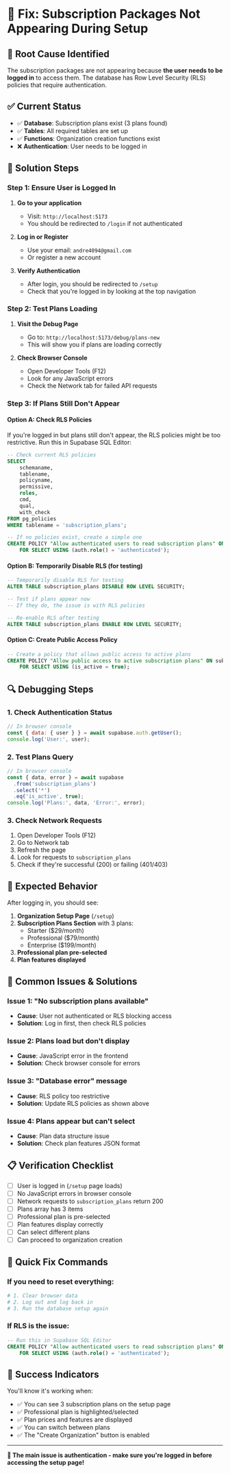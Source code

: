 # 🔧 Fix: Subscription Packages Not Appearing During Setup

## 🎯 **Root Cause Identified**

The subscription packages are not appearing because **the user needs to be logged in** to access them. The database has Row Level Security (RLS) policies that require authentication.

## ✅ **Current Status**

- ✅ **Database**: Subscription plans exist (3 plans found)
- ✅ **Tables**: All required tables are set up
- ✅ **Functions**: Organization creation functions exist
- ❌ **Authentication**: User needs to be logged in

## 🚀 **Solution Steps**

### **Step 1: Ensure User is Logged In**

1. **Go to your application**
   - Visit: `http://localhost:5173`
   - You should be redirected to `/login` if not authenticated

2. **Log in or Register**
   - Use your email: `andre4094@gmail.com`
   - Or register a new account

3. **Verify Authentication**
   - After login, you should be redirected to `/setup`
   - Check that you're logged in by looking at the top navigation

### **Step 2: Test Plans Loading**

1. **Visit the Debug Page**
   - Go to: `http://localhost:5173/debug/plans-new`
   - This will show you if plans are loading correctly

2. **Check Browser Console**
   - Open Developer Tools (F12)
   - Look for any JavaScript errors
   - Check the Network tab for failed API requests

### **Step 3: If Plans Still Don't Appear**

#### **Option A: Check RLS Policies**

If you're logged in but plans still don't appear, the RLS policies might be too restrictive. Run this in Supabase SQL Editor:

```sql
-- Check current RLS policies
SELECT 
    schemaname,
    tablename,
    policyname,
    permissive,
    roles,
    cmd,
    qual,
    with_check
FROM pg_policies 
WHERE tablename = 'subscription_plans';

-- If no policies exist, create a simple one
CREATE POLICY "Allow authenticated users to read subscription plans" ON subscription_plans
    FOR SELECT USING (auth.role() = 'authenticated');
```

#### **Option B: Temporarily Disable RLS (for testing)**

```sql
-- Temporarily disable RLS for testing
ALTER TABLE subscription_plans DISABLE ROW LEVEL SECURITY;

-- Test if plans appear now
-- If they do, the issue is with RLS policies

-- Re-enable RLS after testing
ALTER TABLE subscription_plans ENABLE ROW LEVEL SECURITY;
```

#### **Option C: Create Public Access Policy**

```sql
-- Create a policy that allows public access to active plans
CREATE POLICY "Allow public access to active subscription plans" ON subscription_plans
    FOR SELECT USING (is_active = true);
```

## 🔍 **Debugging Steps**

### **1. Check Authentication Status**

```javascript
// In browser console
const { data: { user } } = await supabase.auth.getUser();
console.log('User:', user);
```

### **2. Test Plans Query**

```javascript
// In browser console
const { data, error } = await supabase
  .from('subscription_plans')
  .select('*')
  .eq('is_active', true);
console.log('Plans:', data, 'Error:', error);
```

### **3. Check Network Requests**

1. Open Developer Tools (F12)
2. Go to Network tab
3. Refresh the page
4. Look for requests to `subscription_plans`
5. Check if they're successful (200) or failing (401/403)

## 🎯 **Expected Behavior**

After logging in, you should see:

1. **Organization Setup Page** (`/setup`)
2. **Subscription Plans Section** with 3 plans:
   - Starter ($29/month)
   - Professional ($79/month) 
   - Enterprise ($199/month)
3. **Professional plan pre-selected**
4. **Plan features displayed**

## 🚨 **Common Issues & Solutions**

### **Issue 1: "No subscription plans available"**
- **Cause**: User not authenticated or RLS blocking access
- **Solution**: Log in first, then check RLS policies

### **Issue 2: Plans load but don't display**
- **Cause**: JavaScript error in the frontend
- **Solution**: Check browser console for errors

### **Issue 3: "Database error" message**
- **Cause**: RLS policy too restrictive
- **Solution**: Update RLS policies as shown above

### **Issue 4: Plans appear but can't select**
- **Cause**: Plan data structure issue
- **Solution**: Check plan features JSON format

## 📋 **Verification Checklist**

- [ ] User is logged in (`/setup` page loads)
- [ ] No JavaScript errors in browser console
- [ ] Network requests to `subscription_plans` return 200
- [ ] Plans array has 3 items
- [ ] Professional plan is pre-selected
- [ ] Plan features display correctly
- [ ] Can select different plans
- [ ] Can proceed to organization creation

## 🔧 **Quick Fix Commands**

### **If you need to reset everything:**

```bash
# 1. Clear browser data
# 2. Log out and log back in
# 3. Run the database setup again
```

### **If RLS is the issue:**

```sql
-- Run this in Supabase SQL Editor
CREATE POLICY "Allow authenticated users to read subscription plans" ON subscription_plans
    FOR SELECT USING (auth.role() = 'authenticated');
```

## 🎉 **Success Indicators**

You'll know it's working when:

- ✅ You can see 3 subscription plans on the setup page
- ✅ Professional plan is highlighted/selected
- ✅ Plan prices and features are displayed
- ✅ You can switch between plans
- ✅ The "Create Organization" button is enabled

---

**🎯 The main issue is authentication - make sure you're logged in before accessing the setup page!**